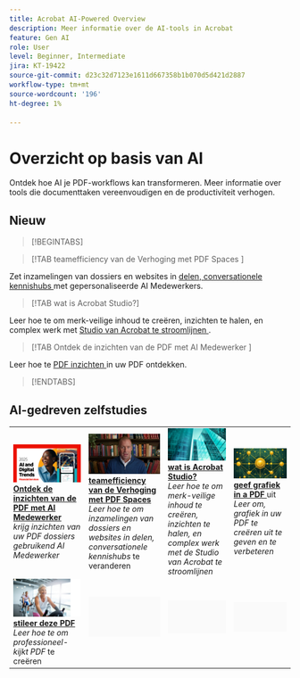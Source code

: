 ```yaml
---
title: Acrobat AI-Powered Overview
description: Meer informatie over de AI-tools in Acrobat
feature: Gen AI
role: User
level: Beginner, Intermediate
jira: KT-19422
source-git-commit: d23c32d7123e1611d667358b1b070d5d421d2887
workflow-type: tm+mt
source-wordcount: '196'
ht-degree: 1%

---
```


# Overzicht op basis van AI

Ontdek hoe AI je PDF-workflows kan transformeren. Meer informatie over tools die documenttaken vereenvoudigen en de productiviteit verhogen.

## Nieuw

>[!BEGINTABS]

>[!TAB  teamefficiency van de Verhoging met PDF Spaces ]

Zet inzamelingen van dossiers en websites in [ delen, conversationele kennishubs ](../getting-started/pdf-spaces-legal.md) met gepersonaliseerde AI Medewerkers.

>[!TAB  wat is Acrobat Studio?]

Leer hoe te om merk-veilige inhoud te creëren, inzichten te halen, en complex werk met [ Studio van Acrobat te stroomlijnen ](../getting-started/acrobat-studio.md).

>[!TAB  Ontdek de inzichten van de PDF met AI Medewerker ]

Leer hoe te [ PDF inzichten ](../getting-started/ai-assistant.md) in uw PDF ontdekken.

>[!ENDTABS]

## AI-gedreven zelfstudies

<table style="table-layout:fixed">
<tr>
  <td>
    <a href="../getting-started/ai-assistant.md">
      <img alt="Ontdek PDF-inzichten met AI Assistant" src="../assets/ai-assistant.png" />
    </a>
    <div>
    <a href="../getting-started/ai-assistant.md"><strong> Ontdek de inzichten van de PDF met AI Medewerker </strong></a>
    </div>
    <em> krijg inzichten van uw PDF dossiers gebruikend AI Medewerker </em>
    <br>
  </td>
  <td>
    <a href="../getting-started/pdf-spaces-legal.md">
      <img alt="Stimuleer teamefficiëntie met PDF Spaces" src="../assets/pdf-spaces.png" />
    </a>
    <div>
    <a href="../getting-started/pdf-spaces-legal.md"><strong> teamefficiency van de Verhoging met PDF Spaces </strong></a>
    </div>
    <em> Leer hoe te om inzamelingen van dossiers en websites in delen, conversationele kennishubs </em> te veranderen
    <br>
  </td>
  <td>
    <a href="../getting-started/acrobat-studio.md">
      <img alt="Wat is Acrobat Studio?" src="../assets/acrobat-studio.png" />
    </a>
    <div>
    <a href="../getting-started/acrobat-studio.md"><strong> wat is Acrobat Studio?</strong></a>
    </div>
    <em> Leer hoe te om merk-veilige inhoud te creëren, inzichten te halen, en complex werk met de Studio van Acrobat te stroomlijnen </em>
    <br>
  </td>
  <td>
    <a href="../getting-started/edit-graphics.md">
      <img alt="Afbeeldingen in een PDF bewerken" src="../assets/edit-graphics.png" />
    </a>
    <div>
    <a href="../getting-started/edit-graphics.md"><strong> geef grafiek in a PDF </strong></a> uit
    </div>
    <em> Leer om, grafiek in uw PDF te creëren uit te geven en te verbeteren </em>
    <br>
  </td>
</tr>
<tr>
  <td>
  <a href="../getting-started/stylize-this-pdf.md">
      <img alt="Deze PDF stileren" src="../assets/stylize-pdf.png" />
    </a>
    <div>
    <a href="../getting-started/stylize-this-pdf.md"><strong> stileer deze PDF </strong></a>
    </div>
    <em> Leer hoe te om professioneel-kijkt PDF </em> te creëren
    <br>
  </td>
  <td>
        <img alt="Spacer" src="../assets/Grayspacer.png" />
        <div>
        <br>
  </td>
  <td>
        <img alt="Spacer" src="../assets/Grayspacer.png" />
        <div>
        <br>
  </td>
  <td>
        <img alt="Spacer" src="../assets/Grayspacer.png" />
        <div>
        <br>
  </td>
</tr>
</table>
